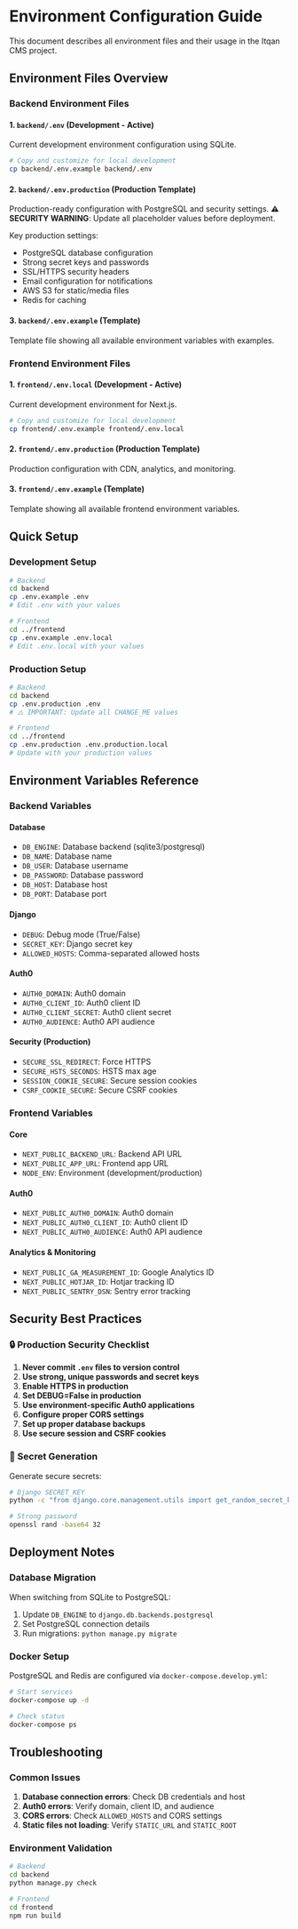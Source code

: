 # Environment Configuration Guide

This document describes all environment files and their usage in the Itqan CMS project.

## Environment Files Overview

### Backend Environment Files

#### 1. `backend/.env` (Development - Active)
Current development environment configuration using SQLite.
```bash
# Copy and customize for local development
cp backend/.env.example backend/.env
```

#### 2. `backend/.env.production` (Production Template)
Production-ready configuration with PostgreSQL and security settings.
**⚠️ SECURITY WARNING**: Update all placeholder values before deployment.

Key production settings:
- PostgreSQL database configuration
- Strong secret keys and passwords
- SSL/HTTPS security headers
- Email configuration for notifications
- AWS S3 for static/media files
- Redis for caching

#### 3. `backend/.env.example` (Template)
Template file showing all available environment variables with examples.

### Frontend Environment Files

#### 1. `frontend/.env.local` (Development - Active)
Current development environment for Next.js.
```bash
# Copy and customize for local development
cp frontend/.env.example frontend/.env.local
```

#### 2. `frontend/.env.production` (Production Template)
Production configuration with CDN, analytics, and monitoring.

#### 3. `frontend/.env.example` (Template)
Template showing all available frontend environment variables.

## Quick Setup

### Development Setup
```bash
# Backend
cd backend
cp .env.example .env
# Edit .env with your values

# Frontend
cd ../frontend
cp .env.example .env.local
# Edit .env.local with your values
```

### Production Setup
```bash
# Backend
cd backend
cp .env.production .env
# ⚠️ IMPORTANT: Update all CHANGE_ME values

# Frontend
cd ../frontend
cp .env.production .env.production.local
# Update with your production values
```

## Environment Variables Reference

### Backend Variables

#### Database
- `DB_ENGINE`: Database backend (sqlite3/postgresql)
- `DB_NAME`: Database name
- `DB_USER`: Database username
- `DB_PASSWORD`: Database password
- `DB_HOST`: Database host
- `DB_PORT`: Database port

#### Django
- `DEBUG`: Debug mode (True/False)
- `SECRET_KEY`: Django secret key
- `ALLOWED_HOSTS`: Comma-separated allowed hosts

#### Auth0
- `AUTH0_DOMAIN`: Auth0 domain
- `AUTH0_CLIENT_ID`: Auth0 client ID
- `AUTH0_CLIENT_SECRET`: Auth0 client secret
- `AUTH0_AUDIENCE`: Auth0 API audience

#### Security (Production)
- `SECURE_SSL_REDIRECT`: Force HTTPS
- `SECURE_HSTS_SECONDS`: HSTS max age
- `SESSION_COOKIE_SECURE`: Secure session cookies
- `CSRF_COOKIE_SECURE`: Secure CSRF cookies

### Frontend Variables

#### Core
- `NEXT_PUBLIC_BACKEND_URL`: Backend API URL
- `NEXT_PUBLIC_APP_URL`: Frontend app URL
- `NODE_ENV`: Environment (development/production)

#### Auth0
- `NEXT_PUBLIC_AUTH0_DOMAIN`: Auth0 domain
- `NEXT_PUBLIC_AUTH0_CLIENT_ID`: Auth0 client ID
- `NEXT_PUBLIC_AUTH0_AUDIENCE`: Auth0 API audience

#### Analytics & Monitoring
- `NEXT_PUBLIC_GA_MEASUREMENT_ID`: Google Analytics ID
- `NEXT_PUBLIC_HOTJAR_ID`: Hotjar tracking ID
- `NEXT_PUBLIC_SENTRY_DSN`: Sentry error tracking

## Security Best Practices

### 🔒 Production Security Checklist

1. **Never commit `.env` files to version control**
2. **Use strong, unique passwords and secret keys**
3. **Enable HTTPS in production**
4. **Set DEBUG=False in production**
5. **Use environment-specific Auth0 applications**
6. **Configure proper CORS settings**
7. **Set up proper database backups**
8. **Use secure session and CSRF cookies**

### 🔑 Secret Generation

Generate secure secrets:
```bash
# Django SECRET_KEY
python -c "from django.core.management.utils import get_random_secret_key; print(get_random_secret_key())"

# Strong password
openssl rand -base64 32
```

## Deployment Notes

### Database Migration
When switching from SQLite to PostgreSQL:
1. Update `DB_ENGINE` to `django.db.backends.postgresql`
2. Set PostgreSQL connection details
3. Run migrations: `python manage.py migrate`

### Docker Setup
PostgreSQL and Redis are configured via `docker-compose.develop.yml`:
```bash
# Start services
docker-compose up -d

# Check status
docker-compose ps
```

## Troubleshooting

### Common Issues

1. **Database connection errors**: Check DB credentials and host
2. **Auth0 errors**: Verify domain, client ID, and audience
3. **CORS errors**: Check `ALLOWED_HOSTS` and CORS settings
4. **Static files not loading**: Verify `STATIC_URL` and `STATIC_ROOT`

### Environment Validation
```bash
# Backend
cd backend
python manage.py check

# Frontend
cd frontend
npm run build
```
